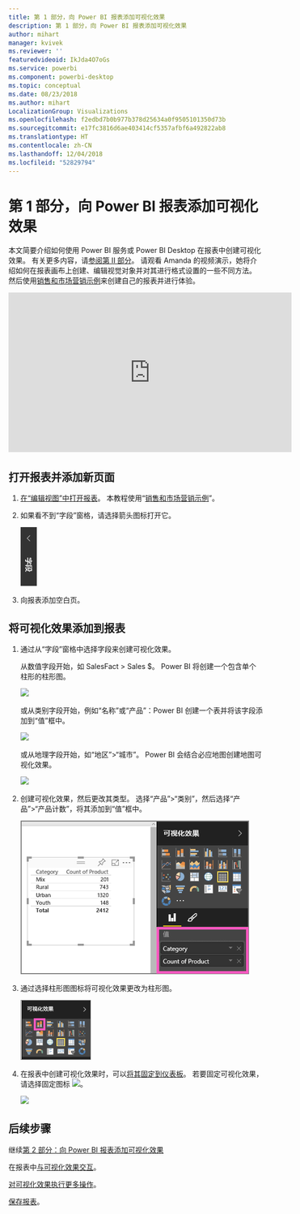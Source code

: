 ```yaml
---
title: 第 1 部分，向 Power BI 报表添加可视化效果
description: 第 1 部分，向 Power BI 报表添加可视化效果
author: mihart
manager: kvivek
ms.reviewer: ''
featuredvideoid: IkJda4O7oGs
ms.service: powerbi
ms.component: powerbi-desktop
ms.topic: conceptual
ms.date: 08/23/2018
ms.author: mihart
LocalizationGroup: Visualizations
ms.openlocfilehash: f2edbd7b0b977b378d25634a0f9505101350d73b
ms.sourcegitcommit: e17fc3816d6ae403414cf5357afbf6a492822ab8
ms.translationtype: HT
ms.contentlocale: zh-CN
ms.lasthandoff: 12/04/2018
ms.locfileid: "52829794"
---
```

# <a name="part-i-add-visualizations-to-a-power-bi-report"></a>第 1 部分，向 Power BI 报表添加可视化效果
本文简要介绍如何使用 Power BI 服务或 Power BI Desktop 在报表中创建可视化效果。  有关更多内容，请[参阅第 II 部分](power-bi-report-add-visualizations-ii.md)。 请观看 Amanda 的视频演示，她将介绍如何在报表画布上创建、编辑视觉对象并对其进行格式设置的一些不同方法。 然后使用[销售和市场营销示例](../sample-datasets.md)来创建自己的报表并进行体验。

<iframe width="560" height="315" src="https://www.youtube.com/embed/IkJda4O7oGs" frameborder="0" allowfullscreen></iframe>


## <a name="open-a-report-and-add-a-new-page"></a>打开报表并添加新页面
1. [在“编辑视图”中打开报表](../consumer/end-user-reading-view.md)。 本教程使用“[销售和市场营销示例](../sample-datasets.md)”。
2. 如果看不到“字段”窗格，请选择箭头图标打开它。 
   
   ![](media/power-bi-report-add-visualizations-i/pbi_nancy_fieldsfiltersarrow.png)
3. 向报表添加空白页。

## <a name="add-visualizations-to-the-report"></a>将可视化效果添加到报表
1. 通过从“字段”窗格中选择字段来创建可视化效果。  
   
   从数值字段开始，如 SalesFact > Sales $。 Power BI 将创建一个包含单个柱形的柱形图。
   
   ![](media/power-bi-report-add-visualizations-i/pbi_onecolchart.png)
   
   或从类别字段开始，例如“名称”或“产品”：Power BI 创建一个表并将该字段添加到“值”框中。
   
   ![](media/power-bi-report-add-visualizations-i/pbi_agif_createchart3.gif)
   
   或从地理字段开始，如“地区”>“城市”。 Power BI 会结合必应地图创建地图可视化效果。
   
   ![](media/power-bi-report-add-visualizations-i/power-bi-map.png)
2. 创建可视化效果，然后更改其类型。 选择“产品”>“类别”，然后选择“产品”>“产品计数”，将其添加到“值”框中。
   
   ![](media/power-bi-report-add-visualizations-i/part1table1.png)
3. 通过选择柱形图图标将可视化效果更改为柱形图。
   
   ![](media/power-bi-report-add-visualizations-i/part1converttocolumn.png)
4. 在报表中创建可视化效果时，可以[将其固定到仪表板](../service-dashboard-pin-tile-from-report.md)。 若要固定可视化效果，请选择固定图标 ![](media/power-bi-report-add-visualizations-i/pinnooutline.png)。
   
   ![](media/power-bi-report-add-visualizations-i/part1pin1.png)
  

## <a name="next-steps"></a>后续步骤
 继续[第 2 部分：向 Power BI 报表添加可视化效果](power-bi-report-add-visualizations-ii.md)
   
   在报表中[与可视化效果交互](../consumer/end-user-reading-view.md)。
   
   [对可视化效果执行更多操作](power-bi-report-visualizations.md)。
   
   [保存报表](../service-report-save.md)。

